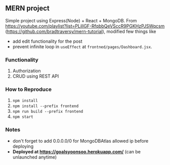 ## MERN project

Simple project using Express(Node) + React + MongoDB.
From https://youtube.com/playlist?list=PLillGF-RfqbbQeVSccR9PGKHzPJSWqcsm (https://github.com/bradtraversy/mern-tutorial), modified few things like

- add edit functionality for the post
- prevent infinite loop in `useEffect` at `frontned/pages/Dashboard.jsx`.

### Functionality

1. Authorization
2. CRUD using REST API

### How to Reproduce

1. `npm install`
2. `npm install --prefix frontend`
3. `npm run build --prefix frontend`
4. `npm start`

### Notes

- don't forget to add 0.0.0.0/0 for MongoDBAtlas allowed ip before deploying
- **Deployed at https://goalsyoonsoo.herokuapp.com/** (can be unlaunched anytime)
